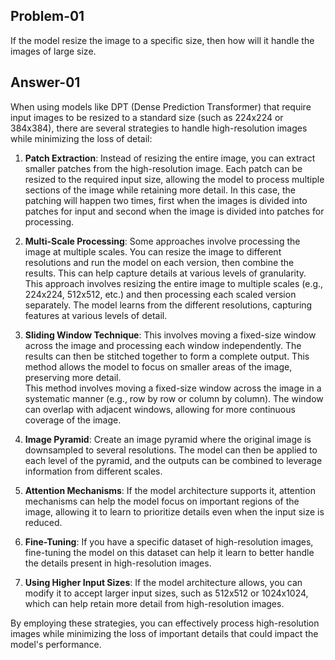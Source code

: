 ## Problem-01
If the model resize the image to a specific size, then how will it handle the images of large size.
## Answer-01
When using models like DPT (Dense Prediction Transformer) that require input images to be resized to a standard size (such as 224x224 or 384x384), there are several strategies to handle high-resolution images while minimizing the loss of detail:

1. **Patch Extraction**: Instead of resizing the entire image, you can extract smaller patches from the high-resolution image. Each patch can be resized to the required input size, allowing the model to process multiple sections of the image while retaining more detail. In this case, the patching will happen two times, first when the images is divided into patches for input and second when the image is divided into patches for processing.

3. **Multi-Scale Processing**: Some approaches involve processing the image at multiple scales. You can resize the image to different resolutions and run the model on each version, then combine the results. This can help capture details at various levels of granularity.<br>
This approach involves resizing the entire image to multiple scales (e.g., 224x224, 512x512, etc.) and then processing each scaled version separately. The model learns from the different resolutions, capturing features at various levels of detail.

5. **Sliding Window Technique**: This involves moving a fixed-size window across the image and processing each window independently. The results can then be stitched together to form a complete output. This method allows the model to focus on smaller areas of the image, preserving more detail.<br>
This method involves moving a fixed-size window across the image in a systematic manner (e.g., row by row or column by column). The window can overlap with adjacent windows, allowing for more continuous coverage of the image.

6. **Image Pyramid**: Create an image pyramid where the original image is downsampled to several resolutions. The model can then be applied to each level of the pyramid, and the outputs can be combined to leverage information from different scales.

7. **Attention Mechanisms**: If the model architecture supports it, attention mechanisms can help the model focus on important regions of the image, allowing it to learn to prioritize details even when the input size is reduced.

8. **Fine-Tuning**: If you have a specific dataset of high-resolution images, fine-tuning the model on this dataset can help it learn to better handle the details present in high-resolution images.

9. **Using Higher Input Sizes**: If the model architecture allows, you can modify it to accept larger input sizes, such as 512x512 or 1024x1024, which can help retain more detail from high-resolution images.

By employing these strategies, you can effectively process high-resolution images while minimizing the loss of important details that could impact the model's performance.
